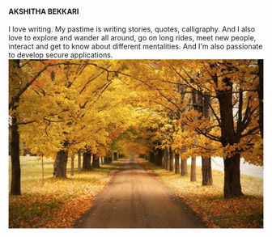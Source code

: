 #### AKSHITHA BEKKARI
I love writing. My pastime is writing stories, quotes, calligraphy. And I also love to explore and wander all around, go on long rides, meet new people, interact and get to know about different mentalities. And I'm also passionate to develop secure applications.
![image](scenery.jpeg)